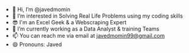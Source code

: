 - 👋 Hi, I’m @javedmomin
- 👀 I’m interested in Solving Real Life Problems using my coding skills
- 😎 I'm an Excel Geek & a Webscraping Expert
- 🔭 I’m currently working as a Data Analyst & training Teams
- 📫 You can reach me via email at javedmomin99@gmail.com
- 😄 Pronouns: Javed
